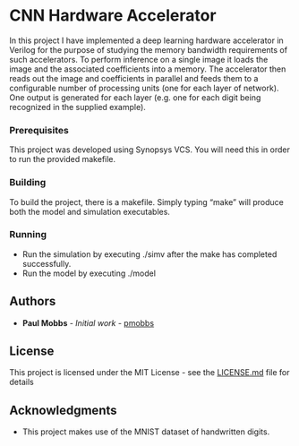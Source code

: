 # CNN Hardware Accelerator

In this project I have implemented a deep learning hardware accelerator in Verilog for the purpose of studying the memory bandwidth requirements of such accelerators. To perform inference on a single image it loads the image and the associated coefficients into a memory. The accelerator then reads out the image and coefficients in parallel and feeds them to a configurable number of processing units (one for each layer of network). One output is generated for each layer (e.g. one for each digit being recognized in the supplied example).

### Prerequisites

This project was developed using Synopsys VCS. You will need this in order to run the provided makefile.

### Building

To build the project, there is a makefile. Simply typing “make” will produce both the model and simulation executables.

### Running

* Run the simulation by executing ./simv after the make has completed successfully.
* Run the model by executing ./model

## Authors

* **Paul Mobbs** - *Initial work* - [pmobbs](https://github.com/pmobbs)

## License

This project is licensed under the MIT License - see the [LICENSE.md](LICENSE.md) file for details

## Acknowledgments

* This project makes use of the MNIST dataset of handwritten digits.
